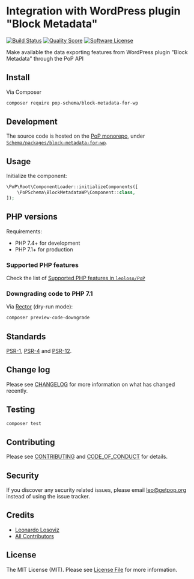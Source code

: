 # Integration with WordPress plugin "Block Metadata" 

[![Build Status][ico-travis]][link-travis]
[![Quality Score][ico-code-quality]][link-code-quality]
[![Software License][ico-license]](LICENSE.md)

<!--
[![Latest Version on Packagist][ico-version]][link-packagist]
[![Coverage Status][ico-scrutinizer]][link-scrutinizer]
[![Total Downloads][ico-downloads]][link-downloads]
-->

Make available the data exporting features from WordPress plugin "Block Metadata" through the PoP API

## Install

Via Composer

``` bash
composer require pop-schema/block-metadata-for-wp
```

## Development

The source code is hosted on the [PoP monorepo](https://github.com/leoloso/PoP), under [`Schema/packages/block-metadata-for-wp`](https://github.com/leoloso/PoP/tree/master/layers/Schema/packages/block-metadata-for-wp).

## Usage

Initialize the component:

``` php
\PoP\Root\ComponentLoader::initializeComponents([
    \PoPSchema\BlockMetadataWP\Component::class,
]);
```

## PHP versions

Requirements:

- PHP 7.4+ for development
- PHP 7.1+ for production

### Supported PHP features

Check the list of [Supported PHP features in `leoloso/PoP`](https://github.com/leoloso/PoP/#supported-php-features)

### Downgrading code to PHP 7.1

Via [Rector](https://github.com/rectorphp/rector) (dry-run mode):

```bash
composer preview-code-downgrade
```

## Standards

[PSR-1](https://www.php-fig.org/psr/psr-1), [PSR-4](https://www.php-fig.org/psr/psr-4) and [PSR-12](https://www.php-fig.org/psr/psr-12).

## Change log

Please see [CHANGELOG](CHANGELOG.md) for more information on what has changed recently.

## Testing

``` bash
composer test
```

## Contributing

Please see [CONTRIBUTING](CONTRIBUTING.md) and [CODE_OF_CONDUCT](CODE_OF_CONDUCT.md) for details.

## Security

If you discover any security related issues, please email leo@getpop.org instead of using the issue tracker.

## Credits

- [Leonardo Losoviz][link-author]
- [All Contributors][link-contributors]

## License

The MIT License (MIT). Please see [License File](LICENSE.md) for more information.

[ico-version]: https://img.shields.io/packagist/v/pop-schema/block-metadata-for-wp.svg?style=flat-square
[ico-license]: https://img.shields.io/badge/license-MIT-brightgreen.svg?style=flat-square
[ico-travis]: https://img.shields.io/travis/pop-schema/block-metadata-for-wp/master.svg?style=flat-square
[ico-scrutinizer]: https://img.shields.io/scrutinizer/coverage/g/pop-schema/block-metadata-for-wp.svg?style=flat-square
[ico-code-quality]: https://img.shields.io/scrutinizer/g/pop-schema/block-metadata-for-wp.svg?style=flat-square
[ico-downloads]: https://img.shields.io/packagist/dt/pop-schema/block-metadata-for-wp.svg?style=flat-square

[link-packagist]: https://packagist.org/packages/pop-schema/block-metadata-for-wp
[link-travis]: https://travis-ci.org/pop-schema/block-metadata-for-wp
[link-scrutinizer]: https://scrutinizer-ci.com/g/pop-schema/block-metadata-for-wp/code-structure
[link-code-quality]: https://scrutinizer-ci.com/g/pop-schema/block-metadata-for-wp
[link-downloads]: https://packagist.org/packages/pop-schema/block-metadata-for-wp
[link-author]: https://github.com/leoloso
[link-contributors]: ../../../../../../contributors

